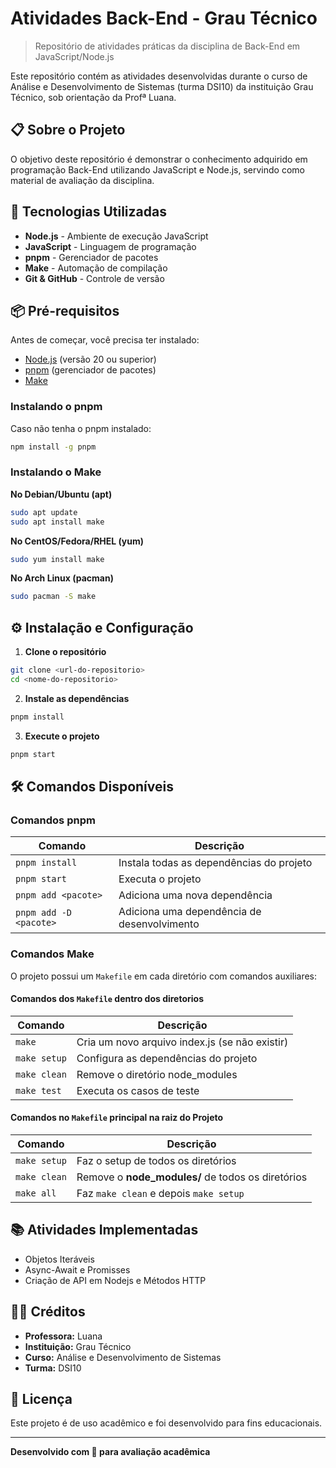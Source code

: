 # Atividades Back-End - Grau Técnico

> Repositório de atividades práticas da disciplina de Back-End em JavaScript/Node.js

Este repositório contém as atividades desenvolvidas durante o curso de Análise e Desenvolvimento de Sistemas (turma DSI10) da instituição Grau Técnico, sob orientação da Profª Luana.

## 📋 Sobre o Projeto

O objetivo deste repositório é demonstrar o conhecimento adquirido em programação Back-End utilizando JavaScript e Node.js, servindo como material de avaliação da disciplina.

## 🚀 Tecnologias Utilizadas

- **Node.js** - Ambiente de execução JavaScript
- **JavaScript** - Linguagem de programação
- **pnpm** - Gerenciador de pacotes
- **Make** - Automação de compilação
- **Git & GitHub** - Controle de versão

## 📦 Pré-requisitos

Antes de começar, você precisa ter instalado:

- [Node.js](https://nodejs.org/) (versão 20 ou superior)
- [pnpm](https://pnpm.io/) (gerenciador de pacotes)
- [Make](https://www.gnu.org/software/make/)

### Instalando o pnpm

Caso não tenha o pnpm instalado:

```bash
npm install -g pnpm
```

### Instalando o Make

**No Debian/Ubuntu (apt)**

```bash
sudo apt update
sudo apt install make
```

**No CentOS/Fedora/RHEL (yum)**

```bash
sudo yum install make
```

**No Arch Linux (pacman)**

```bash
sudo pacman -S make
```

## ⚙️ Instalação e Configuração

1. **Clone o repositório**

```bash
git clone <url-do-repositorio>
cd <nome-do-repositorio>
```

2. **Instale as dependências**

```bash
pnpm install
```

3. **Execute o projeto**

```bash
pnpm start
```

## 🛠️ Comandos Disponíveis

### Comandos pnpm

| Comando | Descrição |
|---------|-----------|
| `pnpm install` | Instala todas as dependências do projeto |
| `pnpm start` | Executa o projeto |
| `pnpm add <pacote>` | Adiciona uma nova dependência |
| `pnpm add -D <pacote>` | Adiciona uma dependência de desenvolvimento |

### Comandos Make

O projeto possui um `Makefile` em cada diretório com comandos auxiliares:

#### Comandos dos `Makefile` dentro dos diretorios

| Comando | Descrição |
|---------|-----------|
| `make` | Cria um novo arquivo index.js (se não existir) |
| `make setup` | Configura as dependências do projeto |
| `make clean` | Remove o diretório node_modules |
| `make test` | Executa os casos de teste |

#### Comandos no `Makefile` principal na raiz do Projeto

| Comando | Descrição |
|---------|-----------|
| `make setup` | Faz o setup de todos os diretórios |
| `make clean` | Remove o **node_modules/** de todos os diretórios |
| `make all` | Faz `make clean` e depois `make setup` |

## 📚 Atividades Implementadas

- Objetos Iteráveis
- Async-Await e Promisses
- Criação de API em Nodejs e Métodos HTTP

## 👩‍🏫 Créditos

- **Professora:** Luana
- **Instituição:** Grau Técnico
- **Curso:** Análise e Desenvolvimento de Sistemas
- **Turma:** DSI10

## 📄 Licença

Este projeto é de uso acadêmico e foi desenvolvido para fins educacionais.

---

**Desenvolvido com 💙 para avaliação acadêmica**
